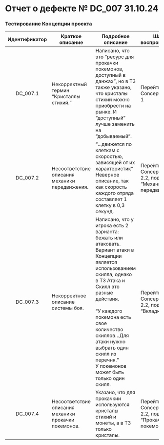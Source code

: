 # Отчет о дефекте № DC\_007 31.10.24  
### Тестирование Концепции проекта

| Идентификатор | Краткое описание | Подробное описание | Шаги по воспроизведению | Воспроиз- водимость | Важность | Срочность | Комментарий |
| :---: | ----- | ----- | ----- | ----- | :---: | ----- | ----- |
|  DC\_007.1 |  Некорректный термин “Кристаллы стихий.”  | Написано, что это “ресурс для прокачки покемонов, доступный в данжах”, но в ТЗ также указано, что кристалы стихий можно приобрести на рынке. И “доступный” лучше заменить на “добываемый”. | Перейти в файл Concept.md, пункт 1  |  всегда  |  **Незначительная** |  **Средний** |  |
| DC\_007.2 | Несоответствие описания механики передвижения. | “...движется по клеткам с скоростью, зависящей от их характеристик”<br> Неверное описание, так как скорость каждого отряда составляет 1 клетку в 0,3 секунд. | Перейти в файл Concept.md, пункт 2.2, подпункт “Механика передвижения”  | всегда  | **Значительная** | **Высокий** |  |
| DC\_007.3 | Некорректное описание системы боя. | Написано, что у игрока есть 2 варианта: бежать или атаковать. Вариант атаки в Концепции является использованием скилла, однако в ТЗ Атака и Скилл  это разные действия.<br><br> “У каждого покемона есть свое количество скиллов…Для атаки нужно выбрать один скилл из перечня.”<br> У покемонов может быть только один скилл. | Перейти в файл Concept.md, пункт 2.2, подпункт “Вкладка «Бой»”  | всегда  | **Значительная** | **Высокий** |  |
| DC\_007.4 | Несоответствие описания механики прокачки покемонов. | Указано, что для прокачкии используются кристалы стихий и монеты, а в ТЗ только кристалы. | Перейти в файл Concept.md, пункт 2.2, подпункт “Прокачка покемонов”   | всегда  | **Значительная** | **Высокий** |  |
